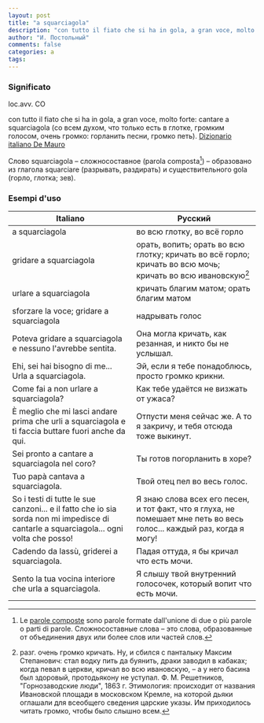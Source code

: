 ```yaml
---
layout: post
title: "a squarciagola"
description: "con tutto il fiato che si ha in gola, a gran voce, molto forte: cantare a squarciagola (со всем духом, что только есть в глотке, громким голосом, очень громко: горланить песни, громко петь)."
author: "И. Постольный"
comments: false
categories: a
tags:
---
```


### Significato

loc.avv. CO

con tutto il fiato che si ha in gola, a gran voce, molto forte: cantare a squarciagola (со всем духом, что только есть в глотке, громким голосом, очень громко: горланить песни, громко петь). [Dizionario italiano De Mauro](https://dizionario.internazionale.it/parola/a-squarciagola)

Слово squarciagola – сложносоставное (parola composta[^1]) – образовано из глагола squarciare (разрывать, раздирать) и существительного gola (горло, глотка; зев).

### Esempi d'uso

| Italiano | Русский |
|----------|---------|
|a squarciagola|во всю глотку, во всё горло|
|gridare a squarciagola|орать, вопить; орать во всю глотку; кричать во всё горло; кричать во всю мочь; кричать во всю ивановскую[^2]|
|urlare a squarciagola|кричать благим матом; орать благим матом|
|sforzare la voce; gridare a squarciagola|надрывать голос|
|Poteva gridare a squarciagola e nessuno l'avrebbe sentita.|Она могла кричать, как резанная, и никто бы не услышал.|
|Ehi, sei hai bisogno di me... Urla a squarciagola.|Эй, если я тебе понадоблюсь, просто громко крикни.|
|Come fai a non urlare a squarciagola?|Как тебе удаётся не визжать от ужаса?|
|È meglio che mi lasci andare prima che urli a squarciagola e ti faccia buttare fuori anche da qui.|Отпусти меня сейчас же. А то я закричу, и тебя отсюда тоже выкинут.|
|Sei pronto a cantare a squarciagola nel coro?|Ты готов погорланить в хоре?|
|Tuo papà cantava a squarciagola.|Твой отец пел во весь голос.|
|So i testi di tutte le sue canzoni... e il fatto che io sia sorda non mi impedisce di cantarle a squarciagola... ogni volta che posso!|Я знаю слова всех его песен, и тот факт, что я глуха, не помешает мне петь во весь голос... каждый раз, когда я могу!|
|Cadendo da lassù, griderei a squarciagola.|Падая оттуда, я бы кричал что есть мочи.|
|Sento la tua vocina interiore che urla a squarciagola.|Я слышу твой внутренний голосочек, который вопит что есть мочи.|

[^1]: Le [parole composte](https://www.treccani.it/enciclopedia/parole-composte_%28La-grammatica-italiana%29/) sono parole formate dall'unione di due o più parole o parti di parole. Сложносоставные слова – это слова, образованные от объединения двух или более слов или частей слов.

[^2]: разг. очень громко кричать. Ну, и сбился с панталыку Максим Степанович: стал водку пить да буянить, драки заводил в кабаках; когда певал в церкви, кричал во всю ивановскую, – а у него басина был здоровый, протодьякону не уступал. Ф. М. Решетников, "Горнозаводские люди", 1863 г. Этимология: происходит от названия Ивановской площади в московском Кремле, на которой дьяки оглашали для всеобщего сведения царские указы. Им приходилось читать громко, чтобы было слышно всем.